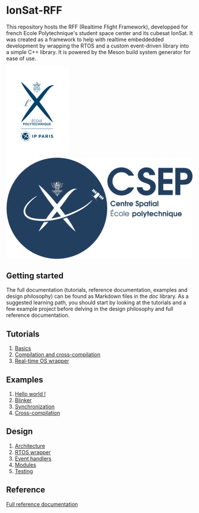 # IonSat-RFF
This repository hosts the RFF (Realtime Flight Framework), developped for french Ecole Polytechnique's student space center and its cubesat IonSat. It was created as a framework to help with realtime embeddedded development by wrapping the RTOS and a custom event-driven library into a simple C++ library. It is powered by the Meson build system generator for ease of use. 

![Polytechnique logo](doc/logo.png) 
![CSEP logo](doc/logo_csep.png) 

## Getting started

The full documentation (tutorials, reference documentation, examples and design philosophy) can be found as Markdown files in the *doc* library. As a suggested learning path, you should start by looking at the tutorials and a few example project before delving in the design philosophy and full reference documentation. 


## Tutorials

1) [Basics](doc/tutorials/basics.md)
2) [Compilation and cross-compilation](doc/tutorials/compilation.md)
3) [Real-time OS wrapper](doc/tutorials/RTOS.md)


## Examples

1) [Hello world !](doc/examples/hello/hello.md)
2) [Blinker](doc/examples/blinker/blinker.md)
3) [Synchronization](doc/examples/synchronization/synchronization.md)
4) [Cross-compilation](doc/examples/cross-compilations/cross-compilation.md)

## Design

1) [Architecture](doc/design/architecture.md)
2) [RTOS wrapper](doc/design/RTOS.md)
3) [Event handlers](doc/design/event-handlers.md)
4) [Modules](doc/design/modules.md)
5) [Testing](doc/design/testing.md)

## Reference

[Full reference documentation](https://astronautix.github.io/IonSat-RFF/index.html)